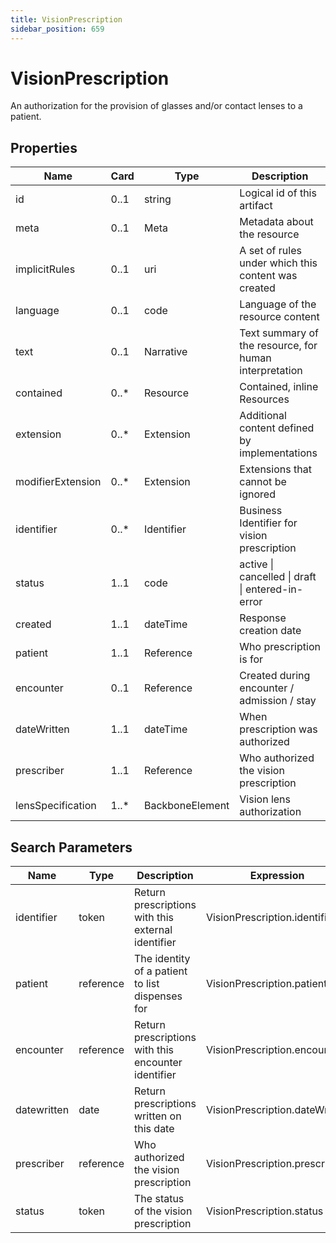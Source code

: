 ```yaml
---
title: VisionPrescription
sidebar_position: 659
---
```


# VisionPrescription

An authorization for the provision of glasses and/or contact lenses to a patient.

## Properties

| Name | Card | Type | Description |
| --- | --- | --- | --- |
| id | 0..1 | string | Logical id of this artifact
| meta | 0..1 | Meta | Metadata about the resource
| implicitRules | 0..1 | uri | A set of rules under which this content was created
| language | 0..1 | code | Language of the resource content
| text | 0..1 | Narrative | Text summary of the resource, for human interpretation
| contained | 0..* | Resource | Contained, inline Resources
| extension | 0..* | Extension | Additional content defined by implementations
| modifierExtension | 0..* | Extension | Extensions that cannot be ignored
| identifier | 0..* | Identifier | Business Identifier for vision prescription
| status | 1..1 | code | active \| cancelled \| draft \| entered-in-error
| created | 1..1 | dateTime | Response creation date
| patient | 1..1 | Reference | Who prescription is for
| encounter | 0..1 | Reference | Created during encounter / admission / stay
| dateWritten | 1..1 | dateTime | When prescription was authorized
| prescriber | 1..1 | Reference | Who authorized the vision prescription
| lensSpecification | 1..* | BackboneElement | Vision lens authorization

## Search Parameters

| Name | Type | Description | Expression
| --- | --- | --- | --- |
| identifier | token | Return prescriptions with this external identifier | VisionPrescription.identifier
| patient | reference | The identity of a patient to list dispenses for | VisionPrescription.patient
| encounter | reference | Return prescriptions with this encounter identifier | VisionPrescription.encounter
| datewritten | date | Return prescriptions written on this date | VisionPrescription.dateWritten
| prescriber | reference | Who authorized the vision prescription | VisionPrescription.prescriber
| status | token | The status of the vision prescription | VisionPrescription.status


